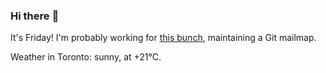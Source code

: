 ### Hi there :wave:

It's Friday! I'm probably working for [this bunch](https://github.com/kohofinancial), maintaining a Git mailmap.

Weather in Toronto: sunny, at +21°C.
